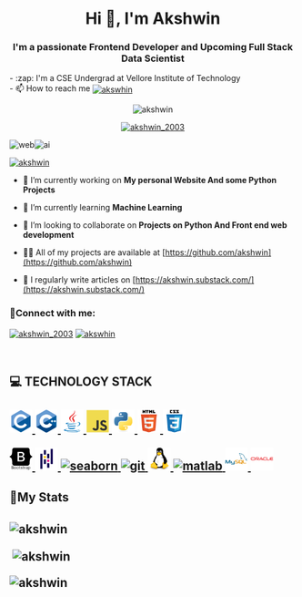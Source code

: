 


<h1 align="center">Hi 👋, I'm Akshwin</h1>
<h3 align="center">I'm a passionate Frontend Developer and Upcoming Full Stack Data Scientist </h3>

</p>
- :zap: I'm a CSE Undergrad at Vellore Institute of Technology
<br>
- 📫 How to reach me <a href="https://linkedin.com/in/akswhin" target="blank"><img align="center" src="https://raw.githubusercontent.com/rahuldkjain/github-profile-readme-generator/master/src/images/icons/Social/linked-in-alt.svg" alt="akswhin" height="20" width="20" /></a>

 
<p align="center"> <img src="https://komarev.com/ghpvc/?username=akshwin&label=Profile%20views&color=0e75b6&style=flat" alt="akshwin" /> </p>


<p align="center"> <a href="https://twitter.com/akshwin_2003" target="blank"><img src="https://img.shields.io/twitter/follow/akshwin_2003?logo=twitter&style=for-the-badge" alt="akshwin_2003" /></a> </p>

<p align="left"> <img src="https://www.analyticsinsight.net/wp-content/uploads/2020/11/Artificial-Intelligence-5.jpg" alt="web" width="400" height ="300" /><img src="https://www.fsm.ac.in/blog/wp-content/uploads/2022/07/FUqHEVVUsAAbZB0-1024x580.jpg" alt="ai" width="400" height ="300" />
 
<p align="left"> <a href="https://github.com/ryo-ma/github-profile-trophy"><img src="https://github-profile-trophy.vercel.app/?username=akshwin" alt="akshwin" /></a> </p>



  
- 🔭 I’m currently working on **My personal Website And some Python Projects**

- 🌱 I’m currently learning **Machine Learning**

- 👯 I’m looking to collaborate on **Projects on Python And Front end web development**

- 👨‍💻 All of my projects are available at [https://github.com/akshwin](https://github.com/akshwin)

- 📝 I regularly write articles on [https://akshwin.substack.com/](https://akshwin.substack.com/)

<h3 align="left">📱Connect with me:</h3>
<p align="left">
<a href="https://twitter.com/akshwin_2003" target="blank"><img align="center" src="https://raw.githubusercontent.com/rahuldkjain/github-profile-readme-generator/master/src/images/icons/Social/twitter.svg" alt="akshwin_2003" height="30" width="40" /></a>
<a href="https://linkedin.com/in/akswhin" target="blank"><img align="center" src="https://raw.githubusercontent.com/rahuldkjain/github-profile-readme-generator/master/src/images/icons/Social/linked-in-alt.svg" alt="akswhin" height="30" width="40" /></a>
</p>

<br>
<h2 align="left"> 💻 TECHNOLOGY STACK <h2>

<a href="https://www.cprogramming.com/" target="_blank" rel="noreferrer"> <img src="https://raw.githubusercontent.com/devicons/devicon/master/icons/c/c-original.svg" alt="c" width="40" height="40"/> </a> <a href="https://www.w3schools.com/cpp/" target="_blank" rel="noreferrer"> <img src="https://raw.githubusercontent.com/devicons/devicon/master/icons/cplusplus/cplusplus-original.svg" alt="cplusplus" width="40" height="40"/> </a> <a href="https://www.java.com" target="_blank" rel="noreferrer"> <img src="https://raw.githubusercontent.com/devicons/devicon/master/icons/java/java-original.svg" alt="java" width="40" height="40"/> </a> <a href="https://developer.mozilla.org/en-US/docs/Web/JavaScript" target="_blank" rel="noreferrer"> <img src="https://raw.githubusercontent.com/devicons/devicon/master/icons/javascript/javascript-original.svg" alt="javascript" width="40" height="40"/> </a>  <a href="https://www.python.org" target="_blank" rel="noreferrer"> <img src="https://raw.githubusercontent.com/devicons/devicon/master/icons/python/python-original.svg" alt="python" width="40" height="40"/> </a> </a> <a href="https://www.w3.org/html/" target="_blank" rel="noreferrer"> <img src="https://raw.githubusercontent.com/devicons/devicon/master/icons/html5/html5-original-wordmark.svg" alt="html5" width="40" height="40"/> </a><a href="https://www.w3schools.com/css/" target="_blank" rel="noreferrer"> <img src="https://raw.githubusercontent.com/devicons/devicon/master/icons/css3/css3-original-wordmark.svg" alt="css3" width="40" height="40"/></a><p align="left"><a href="https://getbootstrap.com" target="_blank" rel="noreferrer"> <img src="https://raw.githubusercontent.com/devicons/devicon/master/icons/bootstrap/bootstrap-plain-wordmark.svg" alt="bootstrap" width="40" height="40"/> </a>
<a href="https://pandas.pydata.org/" target="_blank" rel="noreferrer"> <img src="https://raw.githubusercontent.com/devicons/devicon/2ae2a900d2f041da66e950e4d48052658d850630/icons/pandas/pandas-original.svg" alt="pandas" width="40" height="40"/> </a> <a href="https://seaborn.pydata.org/" target="_blank" rel="noreferrer"> <img src="https://seaborn.pydata.org/_images/logo-mark-lightbg.svg" alt="seaborn" width="40" height="40"/> </a> </a><a href="https://git-scm.com/" target="_blank" rel="noreferrer"> <img src="https://www.vectorlogo.zone/logos/git-scm/git-scm-icon.svg" alt="git" width="40" height="40"/> <a href="https://www.linux.org/" target="_blank" rel="noreferrer"> <img src="https://raw.githubusercontent.com/devicons/devicon/master/icons/linux/linux-original.svg" alt="linux" width="40" height="40"/> </a> <a href="https://www.mathworks.com/" target="_blank" rel="noreferrer"> <img src="https://upload.wikimedia.org/wikipedia/commons/2/21/Matlab_Logo.png" alt="matlab" width="40" height="40"/> </a><a href="https://www.mysql.com/" target="_blank" rel="noreferrer"> <img src="https://raw.githubusercontent.com/devicons/devicon/master/icons/mysql/mysql-original-wordmark.svg" alt="mysql" width="40" height="40"/> </a> <a href="https://www.oracle.com/" target="_blank" rel="noreferrer"> <img src="https://raw.githubusercontent.com/devicons/devicon/master/icons/oracle/oracle-original.svg" alt="oracle" width="40" height="40"/> </a>


<h2 align="left"> 📃My Stats <h2>
<p><img align="center" src="https://github-readme-streak-stats.herokuapp.com/?user=akshwin&" alt="akshwin" /></p>

<p>&nbsp;<img align="center" src="https://github-readme-stats.vercel.app/api?username=akshwin&show_icons=true&locale=en" alt="akshwin" /></p>

<p><img align="left" src="https://github-readme-stats.vercel.app/api/top-langs?username=akshwin&show_icons=true&locale=en&layout=compact" alt="akshwin" /></p>

<br>
</div>
